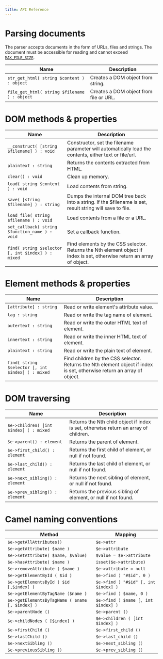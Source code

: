 ```yaml
---
title: API Reference
---
```


# Parsing documents

The parser accepts documents in the form of URLs, files and strings. The document
must be accessible for reading and cannot exceed [`MAX_FILE_SIZE`](constants.md#max_file_size).

Name | Description
---- | -----------
`str_get_html( string $content ) : object`      | Creates a DOM object from string.
`file_get_html( string $filename ) : object`    | Creates a DOM object from file or URL.

# DOM methods & properties

Name | Description
---- | -----------
`__construct( [string $filename] ) : void` | Constructor, set the filename parameter will automatically load the contents, either text or file/url.
`plaintext : string` | Returns the contents extracted from HTML.
`clear() : void` | Clean up memory.
`load( string $content ) : void` | Load contents from string.
`save( [string $filename] ) : string` | Dumps the internal DOM tree back into a string. If the $filename is set, result string will save to file.
`load_file( string $filename ) : void` | Load contents from a file or a URL.
`set_callback( string $function_name ) : void` | Set a callback function.
`find( string $selector [, int $index] ) : mixed` | Find elements by the CSS selector. Returns the Nth element object if index is set, otherwise return an array of object.

# Element methods & properties

Name | Description
---- | -----------
`[attribute] : string` | Read or write element's attribute value.
`tag : string` | Read or write the tag name of element.
`outertext : string` | Read or write the outer HTML text of element.
`innertext : string` | Read or write the inner HTML text of element.
`plaintext : string` | Read or write the plain text of element.
`find( string $selector [, int $index] ) : mixed` | Find children by the CSS selector. Returns the Nth element object if index is set, otherwise return an array of object.

# DOM traversing

Name | Description
---- | -----------
`$e->children( [int $index] ) : mixed` | Returns the Nth child object if index is set, otherwise return an array of children.
`$e->parent() : element` | Returns the parent of element.
`$e->first_child() : element` | Returns the first child of element, or null if not found.
`$e->last_child() : element` | Returns the last child of element, or null if not found.
`$e->next_sibling() : element` | Returns the next sibling of element, or null if not found.
`$e->prev_sibling() : element` | Returns the previous sibling of element, or null if not found.

# Camel naming conventions

Method | Mapping
------ | -------
`$e->getAllAttributes()` | `$e->attr`
`$e->getAttribute( $name )` | `$e->attribute`
`$e->setAttribute( $name, $value)` | `$value = $e->attribute`
`$e->hasAttribute( $name )` | `isset($e->attribute)`
`$e->removeAttribute ( $name )` | `$e->attribute = null`
`$e->getElementById ( $id )` | `$e->find ( "#$id", 0 )`
`$e->getElementsById ( $id [,$index] )` | `$e->find ( "#$id" [, int $index] )`
`$e->getElementByTagName ($name )` | `$e->find ( $name, 0 )`
`$e->getElementsByTagName ( $name [, $index] )` | `$e->find ( $name [, int $index] )`
`$e->parentNode ()` | `$e->parent ()`
`$e->childNodes ( [$index] )` | `$e->children ( [int $index] )`
`$e->firstChild ()` | `$e->first_child ()`
`$e->lastChild ()` | `$e->last_child ()`
`$e->nextSibling ()` | `$e->next_sibling ()`
`$e->previousSibling ()` | `$e->prev_sibling ()`